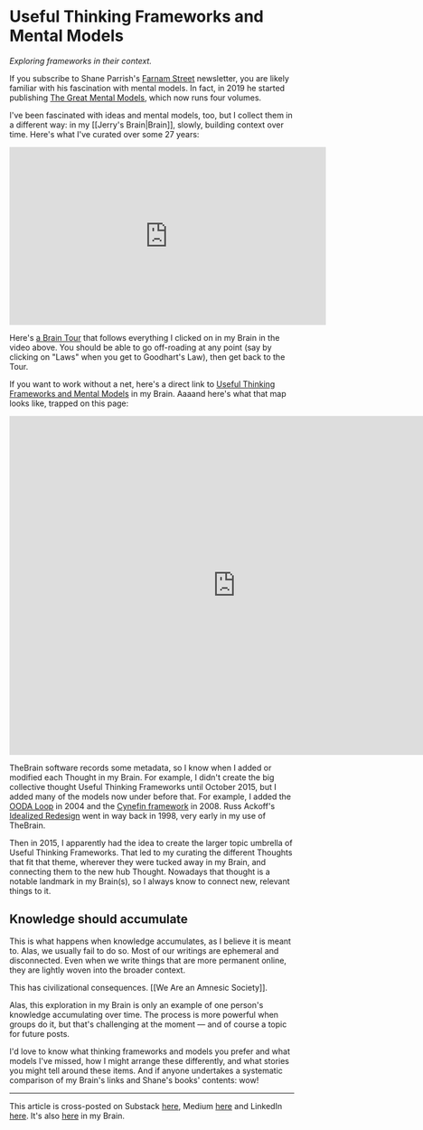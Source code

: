 # Useful Thinking Frameworks and Mental Models
 
*Exploring frameworks in their context.*

If you subscribe to Shane Parrish's [Farnam Street](https://fs.blog/) newsletter, you are likely familiar with his fascination with mental models. In fact, in 2019 he started publishing [The Great Mental Models](https://www.amazon.com/gp/product/B07P79P8ST/jerrymichalskisr), which now runs four volumes. 

I've been fascinated with ideas and mental models, too, but I collect them in a different way: in my [[Jerry's Brain|Brain]], slowly, building context over time. Here's what I've curated over some 27 years: 

<iframe width="560" height="315" src="https://www.youtube.com/embed/WHquk_s6V-0?si=DSFPF6T2Wuu3TrVE" title="YouTube video player" frameborder="0" allow="accelerometer; autoplay; clipboard-write; encrypted-media; gyroscope; picture-in-picture; web-share" referrerpolicy="strict-origin-when-cross-origin" allowfullscreen></iframe>



Here's [a Brain Tour](https://bra.in/2joa45) that follows everything I clicked on in my Brain in the video above. You should be able to go off-roading at any point (say by clicking on "Laws" when you get to Goodhart's Law), then get back to the Tour. 

If you want to work without a net, here's a direct link to [Useful Thinking Frameworks and Mental Models](https://bra.in/8vPM9p) in my Brain. Aaaand here's what that map looks like, trapped on this page: 

<iframe width="800" height="600" src="https://app.thebrain.com/brain/3d80058c-14d8-5361-0b61-a061f89baf87/82b38fb8-2149-0c11-e548-8141d082267e" frameborder="0"></iframe>

TheBrain software records some metadata, so I know when I added or modified each Thought in my Brain. For example, I didn't create the big collective thought Useful Thinking Frameworks until October 2015, but I added many of the models now under before that. For example, I added the [OODA Loop](https://bra.in/7pDkZn) in 2004 and the [Cynefin framework](https://bra.in/2vABx3) in 2008. Russ Ackoff's [Idealized Redesign](https://bra.in/5jL6YN) went in way back in 1998, very early in my use of TheBrain. 

Then in 2015, I apparently had the idea to create the larger topic umbrella of Useful Thinking Frameworks. That led to my curating the different Thoughts that fit that theme, wherever they were tucked away in my Brain, and connecting them to the new hub Thought. Nowadays that thought is a notable landmark in my Brain(s), so I always know to connect new, relevant things to it. 

## Knowledge should accumulate

This is what happens when knowledge accumulates, as I believe it is meant to. Alas, we usually fail to do so. Most of our writings are ephemeral and disconnected. Even when we write things that are more permanent online, they are lightly woven into the broader context. 

This has civilizational consequences. [[We Are an Amnesic Society]]. 

Alas, this exploration in my Brain is only an example of one person's knowledge accumulating over time. The process is more powerful when groups do it, but that's challenging at the moment — and of course a topic for future posts. 

I'd love to know what thinking frameworks and models you prefer and what models I've missed, how I might arrange these differently, and what stories you might tell around these items. And if anyone undertakes a systematic comparison of my Brain's links and Shane's books' contents: wow! 

--- 
This article is cross-posted on Substack [here](), Medium [here]() and LinkedIn [here](). It's also [here](https://bra.in/6pxWwK) in my Brain. 